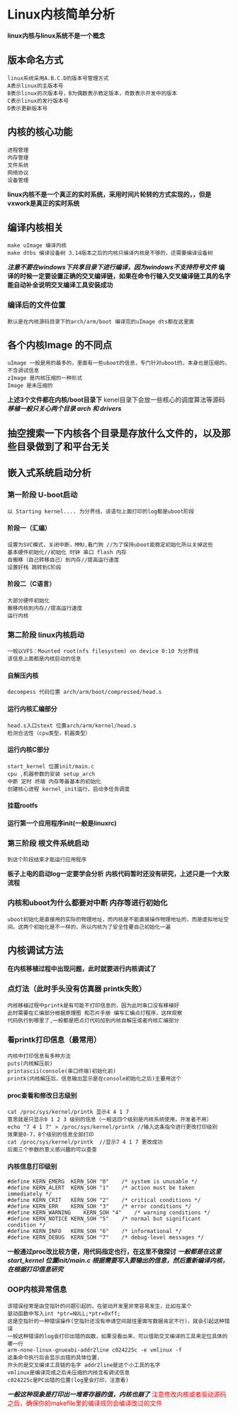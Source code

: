 # Linux内核简单分析
**linux内核与linux系统不是一个概念**
## 版本命名方式
    linux系统采用A.B.C.D的版本号管理方式
    A表示linux的主版本号
    B表示linux的次版本号，B为偶数表示稳定版本，奇数表示开发中的版本
    C表示linux的发行版本号
    D表示更新版本号
## 内核的核心功能
    进程管理
    内存管理
    文件系统
    网络协议
    设备管理
**linux内核不是一个真正的实时系统，采用时间片轮转的方式实现的，，但是vxwork是真正的实时系统**
## 编译内核相关
    make uImage 编译内核 
    make dtbs 编译设备树 3.14版本之后的内核只编译内核是不够的，还需要编译设备树
    
***注意不要在windows下共享目录下进行编译，因为windows不支持符号文件***
**编译的时候一定要设置正确的交叉编译链，如果在命令行输入交叉编译链工具的名字能自动补全说明交叉编译工具安装成功**
### 编译后的文件位置
    默认是在内核源码目录下的arch/arm/boot 编译完的uImage dts都在这里面
## 各个内核Image 的不同点
    uImage 一般是用的最多的，里面有一些uboot的信息，专门针对uboot的，本身也是压缩的，不含调试信息
    zImage 是内核压缩的一种形式
    Image 是未压缩的
**上述3个文件都在内核/boot目录下**
kenel目录下会放一些核心的调度算法等源码
***移植一般只关心两个目录 arch 和 drivers***
## 抽空搜索一下内核各个目录是存放什么文件的，以及那些目录做到了和平台无关
## 嵌入式系统启动分析
### 第一阶段 U-boot启动
    以 Starting kernel.... 为分界线，该语句上面打印的log都是uboot阶段
#### 阶段一（汇编）
    设置为SVC模式，关闭中断，MMU,看门狗 //为了保持uboot能稳定初始化所以关掉这些
    基本硬件初始化//初始化 时钟 串口 flash 内存
    自搬移（自己转移自己）到内存//提高运行速度
    设置好栈 跳转到C阶段
#### 阶段二（C语言）
    大部分硬件初始化
    搬移内核到内存//提高运行速度
    运行内核
### 第二阶段 linux内核启动
    一般以VFS：Mounted root(nfs filesystem) on device 0:10 为分界线
    该信息上面都是内核启动的信息
#### 自解压内核
    decompess 代码位置 arch/arm/boot/compressed/head.s
#### 运行内核汇编部分
    head.s入口stext 位置arch/arm/kernel/head.s
    检测合法性（cpu类型，机器类型）
#### 运行内核C部分
    start_kernel 位置init/main.c
    cpu ,机器参数的安装 setup_arch
    中断 定时 终端 内存等最基本的初始化
    创建核心进程 kernel_init运行，启动多任务调度
#### 挂载rootfs
#### 运行第一个应用程序init(一般是linuxrc)
### 第三阶段 根文件系统启动
    到这个阶段结束才能运行应用程序
**板子上电的启动log一定要学会分析**
**内核代码暂时还没有研究，上述只是一个大致流程**
### 内核和uboot为什么都要对中断 内存等进行初始化
    uboot初始化是直接用的实际的物理地址，而内核是不能直接操作物理地址的，而是虚拟地址空间。这两个初始化是不一样的，所以内核为了安全性要自己初始化一遍
## 内核调试方法
**在内核移植过程中出现问题，此时就要进行内核调试了**
### 点灯法（此时手头没有仿真器 printk失败）
    内核移植过程中printk是有可能不打印信息的，因为此时串口没有移植好
    此时需要在汇编部分根据原理图 和芯片手册 编写汇编点灯程序，这样观察
    代码执行到哪里了,一般都是把点灯代码加到内核自解压或者内核汇编部分
### 看printk打印信息（最常用）
    内核中打印信息有多种方法 
    puts(内核解压前)
    printascii(console(串口终端)初始化前)
    printk(内核解压后，信息输出显示是在console初始化之后)主要用这个
#### proc查看和修改日志级别
    cat /proc/sys/kernel/printk 显示4 4 1 7
    意思就是只显示0 1 2 3 级别的信息（一般这四个级别是内核系统使用，开发者不用）
    echo "7 4 1 7" > /proc/sys/kernel/printk //输入这条指令进行更改打印级别
    效果是0-7，8个级别的信息全部打印
    cat /proc/sys/kernel/printk  //显示7 4 1 7 更改成功
    后面三个参数的意义感兴趣的可以查查
#### 内核信息打印级别
    #define KERN_EMERG  KERN_SOH "0"    /* system is unusable */  
    #define KERN_ALERT  KERN_SOH "1"    /* action must be taken immediately */  
    #define KERN_CRIT   KERN_SOH "2"    /* critical conditions */  
    #define KERN_ERR    KERN_SOH "3"    /* error conditions */  
    #define KERN_WARNING    KERN_SOH "4"    /* warning conditions */  
    #define KERN_NOTICE KERN_SOH "5"    /* normal but significant condition */  
    #define KERN_INFO   KERN_SOH "6"    /* informational */  
    #define KERN_DEBUG  KERN_SOH "7"    /* debug-level messages */ 
**一般通过proc改比较方便，用代码指定也行，在这里不做探讨**
***一般都是在这里start_kernel 位置init/main.c 根据需要写入要输出的信息，然后重新编译内核，在根据打印信息研究***
### OOP内核异常信息

    该错误经常是由空指针的问题引起的，在驱动开发里非常容易发生，比如在某个
    驱动函数中写入int *ptr=NULL;*ptr=0xff;
    这是空指针的一种错误操作(空指针还没有申请空间就往里面写数据肯定不行)，就会引起这种错误
    一般这种错误的log会打印出错的函数，如果没看出来，可以借助交叉编译的工具来定位具体的哪一行
    arm-none-linux-gnueabi-addr2line c024225c -e vmlinux -f 
    这条命令执行后会显示出错的具体位置，
    开头的是交叉编译工具链的名字 addr2line是这个小工具的名字
    vmlinux是编译完成之后未压缩的内核含有调试信息
    c024225c是PC出错的位置(log里会打印，注意看)
***一般这种现象是打印出一堆寄存器的值，内核也崩了***
<font color=red>注意修改内核或者驱动源码之后，确保你的makefile里的编译规则会编译改过的文件